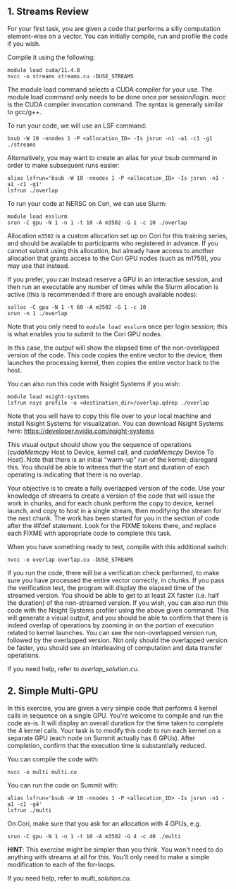 ## **1. Streams Review**

For your first task, you are given a code that performs a silly computation element-wise on a vector. You can initially compile, run and profile the code if you wish. 

Compile it using the following:

```
module load cuda/11.4.0
nvcc -o streams streams.cu -DUSE_STREAMS
```

The module load command selects a CUDA compiler for your use. The module load command only needs to be done once per session/login. *nvcc* is the CUDA compiler invocation command. The syntax is generally similar to gcc/g++.

To run your code, we will use an LSF command:

```
bsub -W 10 -nnodes 1 -P <allocation_ID> -Is jsrun -n1 -a1 -c1 -g1 ./streams
```

Alternatively, you may want to create an alias for your bsub command in order to make subsequent runs easier:

```
alias lsfrun='bsub -W 10 -nnodes 1 -P <allocation_ID> -Is jsrun -n1 -a1 -c1 -g1'
lsfrun ./overlap
```

To run your code at NERSC on Cori, we can use Slurm:

```
module load esslurm
srun -C gpu -N 1 -n 1 -t 10 -A m3502 -G 1 -c 10 ./overlap
```

Allocation `m3502` is a custom allocation set up on Cori for this training series, and should be available to participants who registered in advance. If you cannot submit using this allocation, but already have access to another allocation that grants access to the Cori GPU nodes (such as m1759), you may use that instead.

If you prefer, you can instead reserve a GPU in an interactive session, and then run an executable any number of times while the Slurm allocation is active (this is recommended if there are enough available nodes):

```
salloc -C gpu -N 1 -t 60 -A m3502 -G 1 -c 10
srun -n 1 ./overlap
```

Note that you only need to `module load esslurm` once per login session; this is what enables you to submit to the Cori GPU nodes.

In this case, the output will show the elapsed time of the non-overlapped version of the code. This code copies the entire vector to the device, then launches the processing kernel, then copies the entire vector back to the host.

You can also run this code with Nsight Systems if you wish:

```
module load nsight-systems
lsfrun nsys profile -o <destination_dir>/overlap.qdrep ./overlap
```

Note that you will have to copy this file over to your local machine and install Nsight Systems for visualization. You can download Nsight Systems here:
https://developer.nvidia.com/nsight-systems

This visual output should show you the sequence of operations (*cudaMemcpy* Host to Device, kernel call, and *cudaMemcpy* Device To Host). Note that there is an initial "warm-up" run of the kernel; disregard this. You should be able to witness that the start and duration of each operating is indicating that there is no overlap.

Your objective is to create a fully overlapped version of the code. Use your knowledge of streams to create a version of the code that will issue the work in chunks, and for each chunk perform the copy to device, kernel launch, and copy to host in a single stream, then modifying the stream for the next chunk. The work has been started for you in the section of code after the #ifdef statement. Look for the FIXME tokens there, and replace each FIXME with appropriate code to complete this task.

When you have something ready to test, compile with this additional switch:

```
nvcc -o overlap overlap.cu -DUSE_STREAMS
```

If you run the code, there will be a verification check performed, to make sure you have processed the entire vector correctly, in chunks. If you pass the verification test, the program will display the elapsed time of the streamed version.  You should be able to get to at least 2X faster (i.e. half the duration) of the non-streamed version. If you wish, you can also run this code with the Nsight Systems profiler using the above given command. This will generate a visual output, and you should be able to confirm that there is indeed overlap of operations by zooming in on the portion of execution related to kernel launches. You can see the non-overlapped version run, followed by the overlapped version. Not only should the overlapped version be faster, you should see an interleaving of computation and data transfer operations.

If you need help, refer to *overlap_solution.cu*.

## **2. Simple Multi-GPU**

In this exercise, you are given a very simple code that performs 4 kernel calls in sequence on a single GPU. You're welcome to compile and run the code as-is. It will display an overall duration for the time taken to complete the 4 kernel calls. Your task is to modify this code to run each kernel on a separate GPU (each node on Summit actually has 6 GPUs). After completion, confirm that the execution time is substantially reduced.

You can compile the code with:

```
nvcc -o multi multi.cu
```

You can run the code on Summit with:

```
alias lsfrun='bsub -W 10 -nnodes 1 -P <allocation_ID> -Is jsrun -n1 -a1 -c1 -g4'
lsfrun ./multi
```

On Cori, make sure that you ask for an allocation with 4 GPUs, e.g.

```
srun -C gpu -N 1 -n 1 -t 10 -A m3502 -G 4 -c 40 ./multi
```

**HINT**: This exercise might be simpler than you think. You won't need to do anything with streams at all for this. You'll only need to make a simple modification to each of the for-loops.

If you need help, refer to *multi_solution.cu*.
